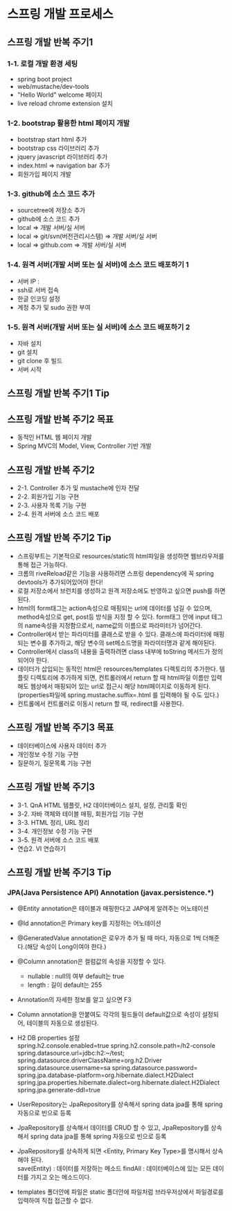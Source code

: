 
# 스프링 개발 프로세스

## 스프링 개발 반복 주기1

### 1-1. 로컬 개발 환경 세팅

+ spring boot project
+ web/mustache/dev-tools
+ "Hello World" welcome 페이지
+ live reload chrome extension 설치

### 1-2. bootstrap 활용한 html 페이지 개발

+ bootstrap start html 추가
+ bootstrap css 라이브러리 추가
+ jquery javascript 라이브러리 추가
+ index.html => navigation bar 추가
+ 회원가입 페이지 개발

### 1-3. github에 소스 코드 추가

+ sourcetree에 저장소 추가
+ github에 소스 코드 추가
+ local => 개발 서버/실 서버
+ local => git/svn(버전관리시스템) => 개발 서버/실 서버
+ local => github.com => 개발 서버/실 서버

### 1-4. 원격 서버(개발 서버 또는 실 서버)에 소스 코드 배포하기 1

+ 서버 IP :
+ ssh로 서버 접속
+ 한글 인코딩 설정
+ 계정 추가 및 sudo 권한 부여

### 1-5. 원격 서버(개발 서버 또는 실 서버)에 소스 코드 배포하기 2

+ 자바 설치
+ git 설치
+ git clone 후 빌드
+ 서버 시작

## 스프링 개발 반복 주기1 Tip


## 스프링 개발 반복 주기2 목표

+ 동적인 HTML 웹 페이지 개발
+ Spring MVC의 Model, View, Controller 기반 개발

## 스프링 개발 반복 주기2

+ 2-1. Controller 추가 및 mustache에 인자 전달
+ 2-2. 회원가입 기능 구현
+ 2-3. 사용자 목록 기능 구현
+ 2-4. 원격 서버에 소스 코드 배포

## 스프링 개발 반복 주기2 Tip

+ 스프링부트는 기본적으로 resources/static의 html파일을 생성하면 웹브라우저를 통해 접근 가능하다.
+ 크롬의 riveReload같은 기능을 사용하려면 스프링 dependency에 꼭 spring devtools가 추가되어있어야 한다!
+ 로컬 저장소에서 브런치를 생성하고 원격 저장소에도 반영하고 싶으면 push를 하면 된다.
+ html의 form태그는 action속성으로 매핑되는 url에 데이터를 넘길 수 있으며, method속성으로 get, post등 방식을 지정 할 수 있다. form태그 안에 input 테그의 name속성을 지정함으로서, name값의 이름으로 파라미터가 넘어간다.
+ Controller에서 받는 파라미터를 클래스로 받을 수 있다. 클래스에 파라미터에 매핑되는 변수를 추가하고, 해당 변수의 set메소드명을 파라미터명과 같게 해야된다.
+ Controller에서 class의 내용을 출력하려면 class 내부에 toString 메서드가 정의되어야 한다.
+ 데이터가 삽입되는 동적인 html은 resources/templates 디렉토리의 추가한다. 템플릿 디렉토리에 추가하게 되면, 컨트롤러에서 return 할 때 html파일 이름만 입력해도 웹상에서 매핑되어 있는 url로 접근시 해당 html페이지로 이동하게 된다.(properties파일에 spring.mustache.suffix=.html 를 입력해야 될 수도 있다.)
+ 컨트롤에서 컨트롤러로 이동시 return 할 때, redirect를 사용한다.

## 스프링 개발 반복 주기3 목표

+ 데이터베이스에 사용자 데이터 추가
+ 개인정보 수정 기능 구현
+ 질문하기, 질문목록 기능 구현

## 스프링 개발 반복 주기3

+ 3-1. QnA HTML 템플릿, H2 데이터베이스 설치, 설정, 관리툴 확인
+ 3-2. 자바 객체와 테이블 매핑, 회원가입 기능 구현
+ 3-3. HTML 정리, URL 정리
+ 3-4. 개인정보 수정 기능 구현
+ 3-5. 원격 서버에 소스 코드 배포
+ 연습2. VI 연습하기

## 스프링 개발 반복 주기3 Tip

### JPA(Java Persistence API) Annotation (javax.persistence.*)

+ @Entity annotation은 테이블과 매핑한다고 JAP에게 알려주는 어노테이션
+ @Id annotation은 Primary key를 지정하는 어노테이션
+ @GeneratedValue annotation은 로우가 추가 될 때 마다, 자동으로 1씩 더해준다.(해당 속성이 Long이여야 한다.)
+ @Column annotation은 컬럼값의 속성을 지정할 수 있다.
  + nullable : null의 여부 default는 true
  + length : 길이 default는 255

+ Annotation의 자세한 정보를 알고 싶으면 F3
+ Column annotation을 안붙여도 각각의 필드들이 default값으로 속성이 설정되어, 테이블의 자동으로 생성된다.
+ H2 DB properties 설정</br>
spring.h2.console.enabled=true
spring.h2.console.path=/h2-console
spring.datasource.url=jdbc:h2:~/test;
spring.datasource.driverClassName=org.h2.Driver
spring.datasource.username=sa
spring.datasource.password=
spring.jpa.database-platform=org.hibernate.dialect.H2Dialect
spring.jpa.properties.hibernate.dialect=org.hibernate.dialect.H2Dialect
spring.jpa.generate-ddl=true

+ UserRepository는 JpaRepository를 상속해서 spring data jpa를 통해 spring 자동으로 빈으로 등록
+ JpaRepository를 상속해서 데이터를 CRUD 할 수 있고, JpaRepository를 상속해서 spring data jpa를 통해 spring 자동으로 빈으로 등록
+ JpaRepository를 상속하게 되면 <Entity, Primary Key Type>를 명시해서 상속해야 된다.</br>
save(Entity) : 데이터를 저장하는 메소드
findAll : 데이터베이스에 있는 모든 데이터를 가지고 오는 메소드이다.

+ templates 폴더안에 파일은 static 폴더안에 파일처럼 브라우저상에서 파일경로를 입력하여 직접 접근할 수 없다.
